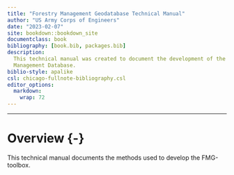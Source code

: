 ```yaml
--- 
title: "Forestry Management Geodatabase Technical Manual"
author: "US Army Corps of Engineers"
date: "2023-02-07"
site: bookdown::bookdown_site
documentclass: book
bibliography: [book.bib, packages.bib]
description: 
  This technical manual was created to document the development of the Forestry
  Management Database. 
biblio-style: apalike
csl: chicago-fullnote-bibliography.csl
editor_options: 
  markdown: 
    wrap: 72
---
```


--- 




# Overview {-}

This technical manual documents the methods used to develop the FMG-toolbox. 
